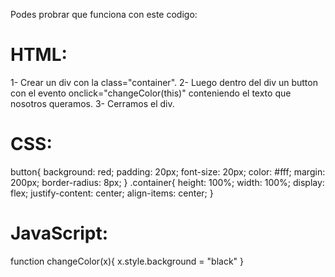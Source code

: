 Podes probrar que funciona con este codigo:

# HTML:
 1- Crear un div con la class="container".
 2- Luego dentro del div un button con el evento onclick="changeColor(this)" conteniendo el texto que nosotros queramos.
 3- Cerramos el div.
 

# CSS:
button{
background: red;
padding: 20px;
font-size: 20px;
color: #fff;
margin: 200px;
border-radius: 8px;
}
.container{
height: 100%;
width: 100%;
display: flex;
justify-content: center;
align-items: center;
}

# JavaScript:
function changeColor(x){
x.style.background = "black"
}
